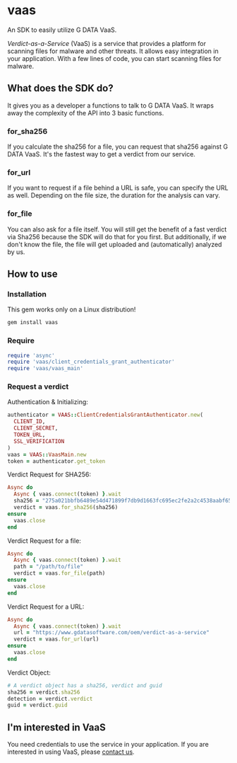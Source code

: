 # vaas

An SDK to easily utilize G DATA VaaS.

_Verdict-as-a-Service_ (VaaS) is a service that provides a platform for scanning files for malware and other threats. It allows easy integration in your application. With a few lines of code, you can start scanning files for malware.

## What does the SDK do?

It gives you as a developer a functions to talk to G DATA VaaS. It wraps away the complexity of the API into 3 basic functions.

### for_sha256

If you calculate the sha256 for a file, you can request that sha256 against G DATA VaaS. It's the fastest way to get a verdict from our service.

### for_url

If you want to request if a file behind a URL is safe, you can specify the URL as well. Depending on the file size, the duration for the analysis can vary.

### for_file

You can also ask for a file itself. You will still get the benefit of a fast verdict via Sha256 because the SDK will do that for you first. But additionally, if we don't know the file, the file will get uploaded and (automatically) analyzed by us.

## How to use

### Installation

This gem works only on a Linux distribution!
```bash
gem install vaas
```

### Require

```ruby
require 'async'
require 'vaas/client_credentials_grant_authenticator'
require 'vaas/vaas_main'
```

### Request a verdict

Authentication & Initializing:
```ruby
authenticator = VAAS::ClientCredentialsGrantAuthenticator.new(
  CLIENT_ID,
  CLIENT_SECRET,
  TOKEN_URL,
  SSL_VERIFICATION
)
vaas = VAAS::VaasMain.new
token = authenticator.get_token
```

Verdict Request for SHA256:
```ruby
Async do
  Async { vaas.connect(token) }.wait
  sha256 = "275a021bbfb6489e54d471899f7db9d1663fc695ec2fe2a2c4538aabf651fd0f"
  verdict = vaas.for_sha256(sha256)
ensure
  vaas.close
end
```

Verdict Request for a file:
```ruby
Async do
  Async { vaas.connect(token) }.wait
  path = "/path/to/file"
  verdict = vaas.for_file(path)
ensure
  vaas.close
end
```

Verdict Request for a URL:
```ruby
Async do
  Async { vaas.connect(token) }.wait
  url = "https://www.gdatasoftware.com/oem/verdict-as-a-service"
  verdict = vaas.for_url(url)
ensure
  vaas.close
end
```

Verdict Object:
```ruby
# A verdict object has a sha256, verdict and guid
sha256 = verdict.sha256
detection = verdict.verdict
guid = verdict.guid
```

## <a name="interested"></a>I'm interested in VaaS

You need credentials to use the service in your application. If you are interested in using VaaS, please [contact us](mailto:oem@gdata.de).
